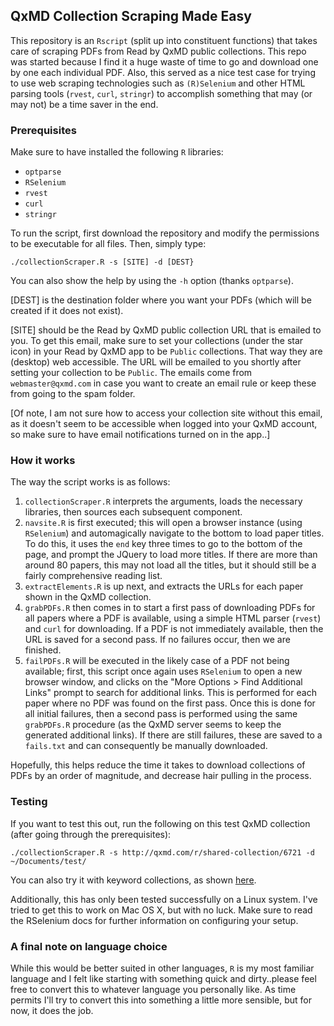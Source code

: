 ## QxMD Collection Scraping Made Easy

This repository is an `Rscript` (split up into constituent functions) that takes care of scraping PDFs from Read by QxMD public collections. This repo was started because I find it a huge waste of time to go and download one by one each individual PDF. Also, this served as a nice test case for trying to use web scraping technologies such as `(R)Selenium` and other HTML parsing tools (`rvest`, `curl`, `stringr`) to accomplish something that may (or may not) be a time saver in the end.


### Prerequisites

Make sure to have installed the following `R` libraries:

- `optparse`
- `RSelenium`
- `rvest`
- `curl`
- `stringr`

To run the script, first download the repository and modify the permissions to be executable for all files. Then, simply type:

`./collectionScraper.R -s [SITE] -d [DEST}`

You can also show the help by using the `-h` option (thanks `optparse`).

[DEST] is the destination folder where you want your PDFs (which will be created if it does not exist). 

[SITE] should be the Read by QxMD public collection URL that is emailed to you. To get this email, make sure to set your collections (under the star icon) in your Read by QxMD app to be `Public` collections. That way they are (desktop) web accessible. The URL will be emailed to you shortly after setting your collection to be `Public`. The emails come from `webmaster@qxmd.com` in case you want to create an email rule or keep these from going to the spam folder.

[Of note, I am not sure how to access your collection site without this email, as it doesn't seem to be accessible when logged into your QxMD account, so make sure to have email notifications turned on in the app..]


### How it works

The way the script works is as follows:

1. `collectionScraper.R` interprets the arguments, loads the necessary libraries, then sources each subsequent component.
2. `navsite.R` is first executed; this will open a browser instance (using `RSelenium`) and automagically navigate to the bottom to load paper titles. To do this, it uses the `end` key three times to go to the bottom of the page, and prompt the JQuery to load more titles. If there are more than around 80 papers, this may not load all the titles, but it should still be a fairly comprehensive reading list.
3. `extractElements.R` is up next, and extracts the URLs for each paper shown in the QxMD collection.
4. `grabPDFs.R` then comes in to start a first pass of downloading PDFs for all papers where a PDF is available, using a simple HTML parser (`rvest`) and `curl` for downloading. If a PDF is not immediately available, then the URL is saved for a second pass. If no failures occur, then we are finished.
5. `failPDFs.R` will be executed in the likely case of a PDF not being available; first, this script once again uses `RSelenium` to open a new browser window, and clicks on the "More Options > Find Additional Links" prompt to search for additional links. This is performed for each paper where no PDF was found on the first pass. Once this is done for all initial failures, then a second pass is performed using the same `grabPDFs.R` procedure (as the QxMD server seems to keep the generated additional links). If there are still failures, these are saved to a `fails.txt` and can consequently be manually downloaded.

Hopefully, this helps reduce the time it takes to download collections of PDFs by an order of magnitude, and decrease hair pulling in the process.


### Testing

If you want to test this out, run the following on this test QxMD collection (after going through the prerequisites):

`./collectionScraper.R -s http://qxmd.com/r/shared-collection/6721 -d ~/Documents/test/`

You can also try it with keyword collections, as shown [here](https://www.readbyqxmd.com/keyword/8427).

Additionally, this has only been tested successfully on a Linux system. I've tried to get this to work on Mac OS X, but with no luck. Make sure to read the RSelenium docs for further information on configuring your setup.


### A final note on language choice

While this would be better suited in other languages, `R` is my most familiar language and I felt like starting with something quick and dirty..please feel free to convert this to whatever language you personally like. As time permits I'll try to convert this into something a little more sensible, but for now, it does the job.

